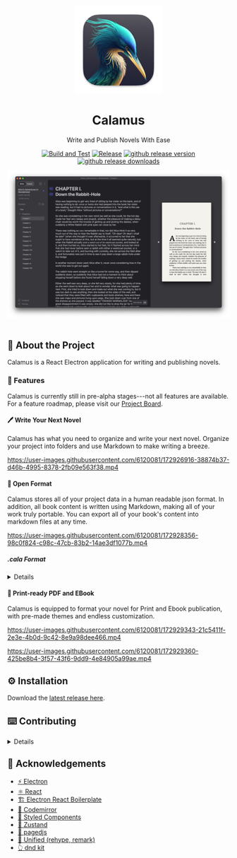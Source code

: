 <div align="center">

  <img src="assets/icon.png" alt="logo" width="200" height="auto" />
  <h1>Calamus</h1>
  
  <p>
    Write and Publish Novels With Ease
  </p>
    
  [![Build and Test](https://github.com/midnightprioriem/calamus/actions/workflows/build-and-test.yml/badge.svg)](https://github.com/midnightprioriem/calamus/actions/workflows/build-and-test.yml)
  [![Release](https://github.com/midnightprioriem/calamus/actions/workflows/release.yml/badge.svg)](https://github.com/midnightprioriem/calamus/actions/workflows/release.yml)
  <a href="https://github.com/midnightprioriem/calamus/releases"><img src="https://img.shields.io/github/release/midnightprioriem/calamus.svg" alt="github release version"></a>
  <a href="https://github.com/midnightprioriem/calamus/releases"><img src="https://img.shields.io/github/downloads/midnightprioriem/calamus/total.svg" alt="github release downloads"></a>

  <img width="1391" alt="app" src="assets/app_preview.png">

  
</div>
  


<br />

<!-- About the Project -->
## :star2: About the Project

Calamus is a React Electron application for writing and publishing novels.

<!-- Features -->
### :dart: Features

Calamus is currently still in pre-alpha stages---not all features are available. For a feature roadmap, please visit our <a href="https://github.com/midnightprioriem/calamus/projects/2" target="_blank">Project Board</a>.

#### 🖊️ Write Your Next Novel

Calamus has what you need to organize and write your next novel. Organize your project into folders and use Markdown to make writing a breeze.

https://user-images.githubusercontent.com/6120081/172926916-38874b37-d46b-4995-8378-2fb09e563f38.mp4

#### 👐 Open Format

Calamus stores all of your project data in a human readable json format. In addition, all book content is written using Markdown, making all of your work truly portable. You can export all of your book's content into markdown files at any time.

https://user-images.githubusercontent.com/6120081/172928356-98c0f824-c98c-47cb-83b2-14ae3df1077b.mp4

##### .cala Format

<details>

Calamus project files use the `.cala` file extension, but are really just `json` files (yes this means you can edit `.cala` files by hand, but it is not recommended!). See below for a table detailing the properties inside of a `.cala` file.

| Property Name | Description                                                                      |
|---------------|----------------------------------------------------------------------------------|
| bookTitle    	| The novel's title.                                                           	   |
| bookSubTitle 	| YThe novel's sub title. This is an optional property.                        	   |
| authorName   	| The novel's author name.                                                     	   |
| seriesName   	| The name of the series the novel is a part of. This is an optional property. 	   |
| ISBN         	| The novel's ISBN number.                                                     	   |
| language     	| The language the novel is written in.                                        	   |
| publisher    	| The name of the novel's publisher.                                           	   |
| content      	| Array containing the novel's content. See a table detailing the `Section` below. |

The content property contains a JSON array of the `Section` object type, detailed below.

| Property Name   | Description                                                                                                 |
|-----------------|-------------------------------------------------------------------------------------------------------------|
| id            	| The name of the section. Appears as the name in the project sidebar. **Must be unique**.    	              |
| content       	| Minified string of markdown content. Newlines are replaced with `\n` and `"` with `\"`.   	                |
| type          	| Section type. One of 4 values: `folder`, `maincontent`, `frontmatter`, `backmatter`.        	              |
| canHaveChildren | `true` or `false` value indicating whether the Section can have children. Only valid for `folder` sections.	|
| children      	| A JSON array of `Section[]`. Only valid for `folder` sections.                                             	|
| collapsed     	| `true` or `false` value indicating whether then section is collapsed. Only valid for `folder` sections.    	|


</details>


#### 📕 Print-ready PDF and EBook

Calamus is equipped to format your novel for Print and Ebook publication, with pre-made themes and endless customization.

https://user-images.githubusercontent.com/6120081/172929343-21c5411f-2e3e-4b0d-9c42-8e9a98dee466.mp4

https://user-images.githubusercontent.com/6120081/172929360-425be8b4-3f57-43f6-9dd9-4e84905a99ae.mp4

<!-- Installation -->
## :gear: Installation

Download the [latest release here](https://github.com/midnightprioriem/calamus/releases).



## ⌨️ Contributing 

<details>

### 📜 Contribution Guidelines

TODO

<!-- Run Locally -->
### :running: Run Locally

Clone the project

```bash
  git clone https://github.com/midnightprioriem/calamus.git
```

Go to the project directory

```bash
  cd my-project
```

Install dependencies

```bash
  yarn install
```

Start the app

```bash
  yarn start
```

<!-- Running Tests -->
### :test_tube: Running Tests

To run tests, run the following command

```bash
  yarn test
```

</details>

<!-- Acknowledgments -->
## :gem: Acknowledgements

 - [⚡ Electron](https://www.electronjs.org/)
 - [⚛️ React](https://reactjs.org/)
 - [🏗️ Electron React Boilerplate](https://electron-react-boilerplate.js.org/)
 - [📝 Codemirror](https://codemirror.net/6/)
 - [💅 Styled Components](https://styled-components.com/)
 - [🐻 Zustand](https://github.com/pmndrs/zustand)
 - [📖 pagedjs](https://pagedjs.org/)
 - [🌳 Unified (rehype, remark)](https://unifiedjs.com/)
 - [👆 dnd kit](https://dndkit.com/)
